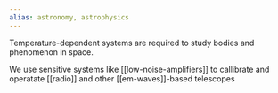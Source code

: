 ```yaml
---
alias: astronomy, astrophysics
---
```



Temperature-dependent systems are required to study bodies and phenomenon in space. 

We use sensitive systems like [[low-noise-amplifiers]] to callibrate and operatate [[radio]] and other [[em-waves]]-based telescopes